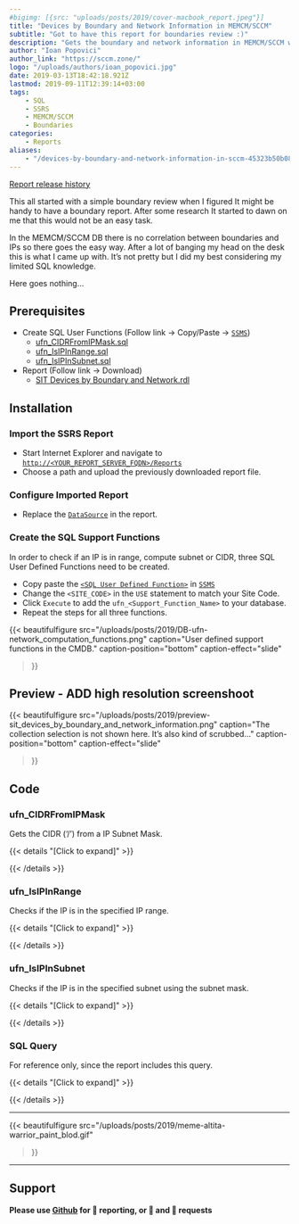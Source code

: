 ```yaml
---
#bigimg: [{src: "uploads/posts/2019/cover-macbook_report.jpeg"}]
title: "Devices by Boundary and Network Information in MEMCM/SCCM"
subtitle: "Got to have this report for boundaries review :)"
description: "Gets the boundary and network information in MEMCM/SCCM with SSRS"
author: "Ioan Popovici"
author_link: "https://sccm.zone/"
logo: "/uploads/authors/ioan_popovici.jpg"
date: 2019-03-13T18:42:18.921Z
lastmod: 2019-09-11T12:39:14+03:00
tags:
    - SQL
    - SSRS
    - MEMCM/SCCM
    - Boundaries
categories:
    - Reports
aliases:
    - "/devices-by-boundary-and-network-information-in-sccm-45323b50b080"
---
```


[Report release history](https://SCCM.Zone/SIT-Devices-by-Boundary-and-Network-CHANGELOG)

This all started with a simple boundary review when I figured It might be handy to have a boundary report. After some research It started to dawn on me that this would not be an easy task.

In the MEMCM/SCCM DB there is no correlation between boundaries and IPs so there goes the easy way. After a lot of banging my head on the desk this is what I came up with. It’s not pretty but I did my best considering my limited SQL knowledge.

Here goes nothing…

## Prerequisites

* Create SQL User Functions (Follow link → Copy/Paste → [`SSMS`](https://docs.microsoft.com/en-us/sql/ssms/sql-server-management-studio-ssms?view=sql-server-2017))
  * [ufn_CIDRFromIPMask.sql](https://snippets.cacher.io/snippet/04acae7ec8247cf0fbb3)
  * [ufn_IsIPInRange.sql](https://snippets.cacher.io/snippet/96ad40077a1d195958fb)
  * [ufn_IsIPInSubnet.sql](https://snippets.cacher.io/snippet/d152a3fe860948796395)
* Report (Follow link → Download)
  * [SIT Devices by Boundary and Network.rdl](https://snippets.cacher.io/snippet/5c0c277f2e2a567514f1)

## Installation

### Import the SSRS Report

* Start Internet Explorer and navigate to [`http://<YOUR_REPORT_SERVER_FQDN>/Reports`](http://en.wikipedia.org/wiki/Fully_qualified_domain_name)
* Choose a path and upload the previously downloaded report file.

### Configure Imported Report

* Replace the [`DataSource`](https://joshheffner.com/how-to-import-additional-software-update-reports-in-sccm/) in the report.

### Create the SQL Support Functions

In order to check if an IP is in range, compute subnet or CIDR, three SQL User Defined Functions need to be created.

* Copy paste the [`<SQL User Defined Function>`](#code) in [`SSMS`](https://docs.microsoft.com/en-us/sql/ssms/sql-server-management-studio-ssms?view=sql-server-2017)
* Change the `<SITE_CODE>` in the `USE` statement to match your Site Code.
* Click `Execute` to add the `ufn_<Support_Function_Name>` to your database.
* Repeat the steps for all three functions.

{{<
    beautifulfigure src="/uploads/posts/2019/DB-ufn-network_computation_functions.png"
    caption="User defined support functions in the CMDB."
    caption-position="bottom" caption-effect="slide"
>}}

## Preview - ADD high resolution screenshoot

{{<
    beautifulfigure src="/uploads/posts/2019/preview-sit_devices_by_boundary_and_network_information.png"
    caption="The collection selection is not shown here. It’s also kind of scrubbed…"
    caption-position="bottom" caption-effect="slide"
>}}

## Code

### ufn_CIDRFromIPMask

Gets the CIDR (‘/’) from a IP Subnet Mask.

{{< details "[Click to expand]" >}}
<script src="https://embed.cacher.io/d05269d35d67ad15faa216970d7e4ca77d59fb42.js?a=4cd86b487fdce0cf633ebc8c2297ceb5&t=github_gist"></script>
{{< /details >}}

### ufn_IsIPInRange

Checks if the IP is in the specified IP range.

{{< details "[Click to expand]" >}}
<script src="https://embed.cacher.io/d95069d40832aa47aefb15c70b241fae2e03ff13.js?a=ca86032df616ad71693f19f645a5a40b&t=github_gist"></script>
{{< /details >}}

### ufn_IsIPInSubnet

Checks if the IP is in the specified subnet using the subnet mask.

{{< details "[Click to expand]" >}}
<script src="https://embed.cacher.io/84573d825d31fc15a1ac149a0e251dae2d08a044.js?a=3d8c251b93e2b820bb7bdf3a42c66c06&t=github_gist"></script>
{{< /details >}}

### SQL Query

For reference only, since the report includes this query.

{{< details "[Click to expand]" >}}
<script src="https://embed.cacher.io/82503e890460a841a9a91d910a2b49a22e08a012.js?a=789306ddd3ff82c26522f1a23b158d9c&t=github_gist"></script>
{{< /details >}}

***

{{<
    beautifulfigure src="/uploads/posts/2019/meme-altita-warrior_paint_blod.gif"
>}}

***

## Support

**Please use [Github](http://SCCM.Zone/GIT) for 🐛 reporting, or 🌈 and 🦄 requests**
